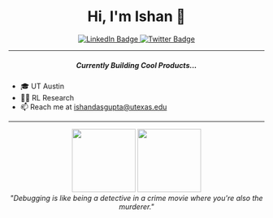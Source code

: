 <!--
**TheIshanD/TheIshanD** is a ✨ _special_ ✨ repository because its `README.md` (this file) appears on your GitHub profile.

Here are some ideas to get you started:

- 🔭 I’m currently working on ...
- 🌱 I’m currently learning ...
- 👯 I’m looking to collaborate on ...
- 🤔 I’m looking for help with ...
- 💬 Ask me about ...
- 📫 How to reach me: ...
- 😄 Pronouns: ...
- ⚡ Fun fact: ...
-->



<h1 align="center">Hi, I'm Ishan 👋</h1>

<div id="badges" align="center">
  <a href="https://www.linkedin.com/in/ishandasgupta/">
    <img src="https://img.shields.io/badge/LinkedIn-blue?style=for-the-badge&logo=linkedin&logoColor=white" alt="LinkedIn Badge"/>
  </a>
  <a href="https://x.com/itsishand">
    <img src="https://img.shields.io/badge/Twitter-black?style=for-the-badge&logo=x&logoColor=white" alt="Twitter Badge"/>
  </a>
</div>

---

<h5 align="center">Currently Building Cool Products...</h5>

- 🎓 UT Austin
- 🧑‍🔬 RL Research
- 📫 Reach me at ishandasgupta@utexas.edu

---

<div align="center">
  <img src="https://media2.giphy.com/media/v1.Y2lkPTc5MGI3NjExem5wM3NyenM1Z3F4aGt1eHc4N3JjNDhxOWRpc2hlbjl0MmZ4Y3F4ayZlcD12MV9pbnRlcm5hbF9naWZfYnlfaWQmY3Q9Zw/LD2ZJ0pdNmCxFikNQ5/giphy.gif" width="125" height="125"/>
  <img src="https://media4.giphy.com/media/v1.Y2lkPTc5MGI3NjExZThkdGNoZWxlOG96eWcybndycXBxa2R3OHZvdjFwazgyNjh0NHFvdyZlcD12MV9pbnRlcm5hbF9naWZfYnlfaWQmY3Q9Zw/78XCFBGOlS6keY1Bil/giphy.gif" width="125" height="125"/>
</div>

<div align="center">
  <em>"Debugging is like being a detective in a crime movie where you're also the murderer."</em>
</div>